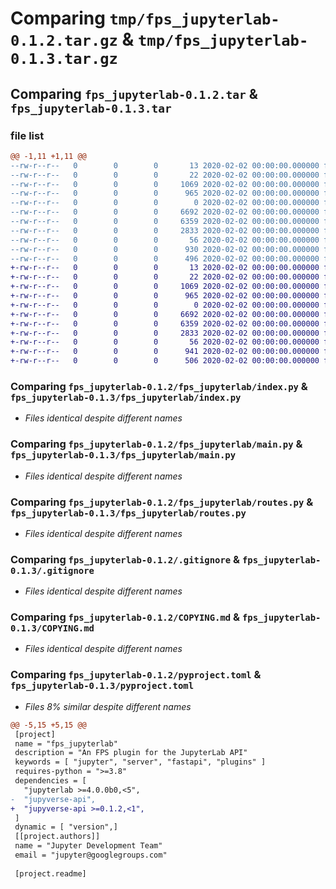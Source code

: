 # Comparing `tmp/fps_jupyterlab-0.1.2.tar.gz` & `tmp/fps_jupyterlab-0.1.3.tar.gz`

## Comparing `fps_jupyterlab-0.1.2.tar` & `fps_jupyterlab-0.1.3.tar`

### file list

```diff
@@ -1,11 +1,11 @@
--rw-r--r--   0        0        0       13 2020-02-02 00:00:00.000000 fps_jupyterlab-0.1.2/MANIFEST.in
--rw-r--r--   0        0        0       22 2020-02-02 00:00:00.000000 fps_jupyterlab-0.1.2/fps_jupyterlab/__init__.py
--rw-r--r--   0        0        0     1069 2020-02-02 00:00:00.000000 fps_jupyterlab-0.1.2/fps_jupyterlab/index.py
--rw-r--r--   0        0        0      965 2020-02-02 00:00:00.000000 fps_jupyterlab-0.1.2/fps_jupyterlab/main.py
--rw-r--r--   0        0        0        0 2020-02-02 00:00:00.000000 fps_jupyterlab-0.1.2/fps_jupyterlab/py.typed
--rw-r--r--   0        0        0     6692 2020-02-02 00:00:00.000000 fps_jupyterlab-0.1.2/fps_jupyterlab/routes.py
--rw-r--r--   0        0        0     6359 2020-02-02 00:00:00.000000 fps_jupyterlab-0.1.2/.gitignore
--rw-r--r--   0        0        0     2833 2020-02-02 00:00:00.000000 fps_jupyterlab-0.1.2/COPYING.md
--rw-r--r--   0        0        0       56 2020-02-02 00:00:00.000000 fps_jupyterlab-0.1.2/README.md
--rw-r--r--   0        0        0      930 2020-02-02 00:00:00.000000 fps_jupyterlab-0.1.2/pyproject.toml
--rw-r--r--   0        0        0      496 2020-02-02 00:00:00.000000 fps_jupyterlab-0.1.2/PKG-INFO
+-rw-r--r--   0        0        0       13 2020-02-02 00:00:00.000000 fps_jupyterlab-0.1.3/MANIFEST.in
+-rw-r--r--   0        0        0       22 2020-02-02 00:00:00.000000 fps_jupyterlab-0.1.3/fps_jupyterlab/__init__.py
+-rw-r--r--   0        0        0     1069 2020-02-02 00:00:00.000000 fps_jupyterlab-0.1.3/fps_jupyterlab/index.py
+-rw-r--r--   0        0        0      965 2020-02-02 00:00:00.000000 fps_jupyterlab-0.1.3/fps_jupyterlab/main.py
+-rw-r--r--   0        0        0        0 2020-02-02 00:00:00.000000 fps_jupyterlab-0.1.3/fps_jupyterlab/py.typed
+-rw-r--r--   0        0        0     6692 2020-02-02 00:00:00.000000 fps_jupyterlab-0.1.3/fps_jupyterlab/routes.py
+-rw-r--r--   0        0        0     6359 2020-02-02 00:00:00.000000 fps_jupyterlab-0.1.3/.gitignore
+-rw-r--r--   0        0        0     2833 2020-02-02 00:00:00.000000 fps_jupyterlab-0.1.3/COPYING.md
+-rw-r--r--   0        0        0       56 2020-02-02 00:00:00.000000 fps_jupyterlab-0.1.3/README.md
+-rw-r--r--   0        0        0      941 2020-02-02 00:00:00.000000 fps_jupyterlab-0.1.3/pyproject.toml
+-rw-r--r--   0        0        0      506 2020-02-02 00:00:00.000000 fps_jupyterlab-0.1.3/PKG-INFO
```

### Comparing `fps_jupyterlab-0.1.2/fps_jupyterlab/index.py` & `fps_jupyterlab-0.1.3/fps_jupyterlab/index.py`

 * *Files identical despite different names*

### Comparing `fps_jupyterlab-0.1.2/fps_jupyterlab/main.py` & `fps_jupyterlab-0.1.3/fps_jupyterlab/main.py`

 * *Files identical despite different names*

### Comparing `fps_jupyterlab-0.1.2/fps_jupyterlab/routes.py` & `fps_jupyterlab-0.1.3/fps_jupyterlab/routes.py`

 * *Files identical despite different names*

### Comparing `fps_jupyterlab-0.1.2/.gitignore` & `fps_jupyterlab-0.1.3/.gitignore`

 * *Files identical despite different names*

### Comparing `fps_jupyterlab-0.1.2/COPYING.md` & `fps_jupyterlab-0.1.3/COPYING.md`

 * *Files identical despite different names*

### Comparing `fps_jupyterlab-0.1.2/pyproject.toml` & `fps_jupyterlab-0.1.3/pyproject.toml`

 * *Files 8% similar despite different names*

```diff
@@ -5,15 +5,15 @@
 [project]
 name = "fps_jupyterlab"
 description = "An FPS plugin for the JupyterLab API"
 keywords = [ "jupyter", "server", "fastapi", "plugins" ]
 requires-python = ">=3.8"
 dependencies = [
   "jupyterlab >=4.0.0b0,<5",
-  "jupyverse-api",
+  "jupyverse-api >=0.1.2,<1",
 ]
 dynamic = [ "version",]
 [[project.authors]]
 name = "Jupyter Development Team"
 email = "jupyter@googlegroups.com"
 
 [project.readme]
```

